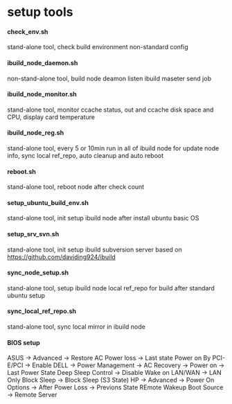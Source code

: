 setup tools
======

#### check_env.sh
stand-alone tool, check build environment non-standard config

#### ibuild_node_daemon.sh
non-stand-alone tool, build node deamon listen ibuild maseter send job

#### ibuild_node_monitor.sh
stand-alone tool, monitor ccache status, out and ccache disk space and CPU, display card temperature

#### ibuild_node_reg.sh
stand-alone tool, every 5 or 10min run in all of ibuild node for update node info, sync local ref_repo, auto cleanup and auto reboot

#### reboot.sh
stand-alone tool, reboot node after check count

#### setup_ubuntu_build_env.sh
stand-alone tool, init setup ibuild node after install ubuntu basic OS

#### setup_srv_svn.sh
stand-alone tool, init setup ibuild subversion server based on https://github.com/daviding924/ibuild

#### sync_node_setup.sh
stand-alone tool, setup ibuild node local ref_repo for build after standard ubuntu setup

#### sync_local_ref_repo.sh
stand-alone tool, sync local mirror in ibuild node

#### BIOS setup
ASUS -> Advanced -> Restore AC Power loss -> Last state
                    Power on By PCI-E/PCI -> Enable
DELL -> Power Management -> AC Recovery -> Power on -> Last Power State
                            Deep Sleep Control -> Disable
                            Wake on LAN/WAN -> LAN Only
                            Block Sleep -> Block Sleep (S3 State)
HP -> Advanced -> Power On Options -> After Power Loss -> Previons State
                                      REmote Wakeup Boot Source -> Remote Server


